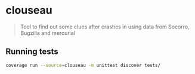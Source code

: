 # clouseau
> Tool to find out some clues after crashes in using data from Socorro, Bugzilla and mercurial 

## Running tests

```sh
coverage run --source=clouseau -m unittest discover tests/
```
